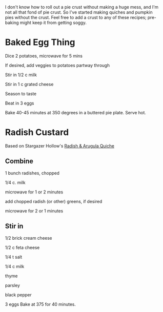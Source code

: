 I don't know how to roll out a pie crust without making a huge mess, and I'm not all that fond of pie crust. So I've started making quiches and pumpkin pies without the crust. Feel free to add a crust to any of these recipes; pre-baking might keep it from getting soggy.

# Baked Egg Thing
  
Dice 2 potatoes, microwave for 5 mins

If desired, add veggies to potatoes partway through

Stir in 1/2 c milk

Stir in 1 c grated cheese

Season to taste

Beat in 3 eggs

Bake 40-45 minutes at 350 degrees in a buttered pie plate.  Serve hot.

# Radish Custard

Based on Stargazer Hollow's [Radish & Arugula Quiche](http://www.stargazerhollow.com/recipes/radish-arugula-quiche-recipe-of-the-week/)

## Combine
1 bunch radishes, chopped

1/4 c. milk

microwave for 1 or 2 minutes

add chopped radish (or other) greens, if desired

microwave for 2 or 1 minutes

## Stir in
1/2 brick cream cheese

1/2 c feta cheese

1/4 t salt

1/4 c milk

thyme

parsley

black pepper

3 eggs
Bake at 375 for 40 minutes.
